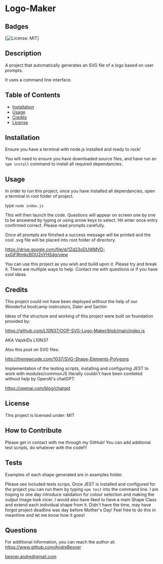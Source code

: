# Logo-Maker

## Badges
[![License: MIT](https://img.shields.io/badge/License-MIT-yellow.svg)]

## Description

A project that automatically generates an SVG file of a logo based on user prompts.

It uses a command line interface.


## Table of Contents

- [Installation](#installation)
- [Usage](#usage)
- [Credits](#credits)
- [License](#license)

## Installation

Ensure you have a terminal with node.js installed and ready to rock!

You will need to ensure you have downloaded source files, and have run an `npm install` command to install all required dependancies.


## Usage

In order to run this project, once you have installed all dependancies, open a terminal in root folder of project.

type `node index.js`

This will then launch the code. Questions will appear on screen one by one to be answered by typing or using arrow keys to select. Hit enter once entry confirmed correct. Please read prompts carefully.

Once all prompts are finished a success message will be printed and the cool .svg file will be placed into root folder of directory.

https://drive.google.com/file/d/1Zd23oDUWMVD-xxGiFRtmkcBOU2oYHSdg/view

You can use this project as you wish and build upon it. Please try and break it. There are multiple ways to help. Contact me with questions or if you have cool ideas.


## Credits

This project could not have been deployed without the help of our Wonderful bootcamp instrcutors, Daler and Sachin

Ideas of the structure and working of this project were built on foundation provided by:

https://github.com/L10N37/OOP-SVG-Logo-Maker/blob/main/index.js

AKA VajskiDs L10N37

Also this post on SVG files: 

http://thenewcode.com/1037/SVG-Shape-Elements-Polygons

Implementation of the testing scripts, installing and configuring JEST to work with modules/commonJS literally couldn't have been comleted without
help by OpenAI's chatGPT:

https://openai.com/blog/chatgpt


## License
    
This project is licensed under: MIT


## How to Contribute

Please get in contact with me through my GitHub! You can add addtional test scripts, do whatever with the code!!!


## Tests

Examples of each shape generated are in examples folder.

Please see included tests scrips. Once JEST is installed and configured for the project you can run them by typing `npm test` into the command line. I am hoping to one day introduce validation for colour selection and making the output image look nicer. I would also have liked to have a main Shape Class and extend each individual shape from it. Didn't have the time, may have forgot project deadline was day before Mother's Day!
Feel free to do this in meantime and let me know how it goes!


## Questions

For additional information, you can reach the author at: 
https://www.github.com/AndreBesner

besner.andre@gmail.com
